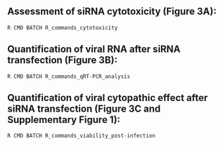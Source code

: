 ## Assessment of siRNA cytotoxicity (Figure 3A): ##

``R CMD BATCH R_commands_cytotoxicity``

## Quantification of viral RNA after siRNA transfection (Figure 3B): ##

``R CMD BATCH R_commands_qRT-PCR_analysis``

## Quantification of viral cytopathic effect after siRNA transfection (Figure 3C and Supplementary Figure 1): ##

``R CMD BATCH R_commands_viability_post-infection``

